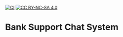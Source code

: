 [![CI](https://github.com/evgeniy-krivenko/chat-service/actions/workflows/ci.yml/badge.svg)](https://github.com/evgeniy-krivenko/chat-service/actions/workflows/ci.yml)
[![CC BY-NC-SA 4.0][cc-by-nc-sa-shield]][cc-by-nc-sa]

[cc-by-nc-sa]: http://creativecommons.org/licenses/by-nc-sa/4.0/
[cc-by-nc-sa-shield]: https://img.shields.io/badge/License-CC%20BY--NC--SA%204.0-lightgrey.svg

# Bank Support Chat System
